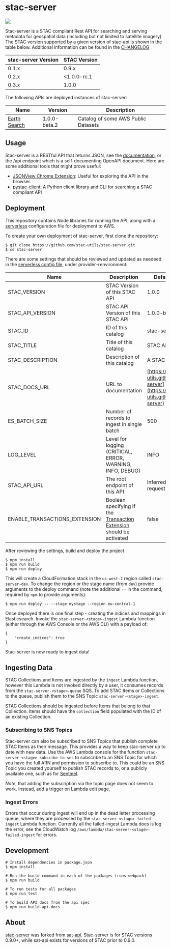 # stac-server

![](https://github.com/stac-utils/stac-server/workflows/Push%20Event/badge.svg)

Stac-server is a STAC compliant Rest API for searching and serving metadata for geospatial data (including but not limited to satellite imagery). The STAC version supported by a given version of stac-api is shown in the table below. Additional information can be found in the [CHANGELOG](CHANGELOG.md)

| stac-server Version | STAC Version |
| ------------------- | ------------ |
| 0.1.x               | 0.9.x        |
| 0.2.x               | <1.0.0-rc.1  |
| 0.3.x               | 1.0.0        |

The following APIs are deployed instances of stac-server:

| Name                                                       | Version      | Description                         |
| ---------------------------------------------------------- | ------------ | ----------------------------------- |
| [Earth Search](https://earth-search.aws.element84.com/v0/) | 1.0.0-beta.2 | Catalog of some AWS Public Datasets |

## Usage

Stac-server is a RESTful API that returns JSON, see the [documentation](http://stac-utils.github.io/stac-server), or the /api endpoint which is a self-documenting OpenAPI document. Here are some additional tools that might prove useful:

- [JSONView Chrome Extension](https://chrome.google.com/webstore/detail/jsonview/chklaanhfefbnpoihckbnefhakgolnmc?hl=en): Useful for exploring the API in the browser.
- [pystac-client](https://github.com/stac-utils/pystac-client): A Python client library and CLI for searching a STAC compliant API

## Deployment

This repository contains Node libraries for running the API, along with a [serverless](https://serverless.com/) configuration file for deployment to AWS.

To create your own deployment of stac-server, first clone the repository:

```
$ git clone https://github.com/stac-utils/stac-server.git
$ cd stac-server
```

There are some settings that should be reviewed and updated as needeed in the [serverless config file](serverless.yml), under provider->environment:

| Name                          | Description                                                                                                                                             | Default Value                                                                        |
| ----------------------------- | ------------------------------------------------------------------------------------------------------------------------------------------------------- | ------------------------------------------------------------------------------------ |
| STAC_VERSION                  | STAC Version of this STAC API                                                                                                                           | 1.0.0                                                                                |
| STAC_API_VERSION              | STAC API Version of this STAC API                                                                                                                       | 1.0.0-beta.1                                                                         |
| STAC_ID                       | ID of this catalog                                                                                                                                      | stac-server                                                                          |
| STAC_TITLE                    | Title of this catalog                                                                                                                                   | STAC API                                                                             |
| STAC_DESCRIPTION              | Description of this catalog                                                                                                                             | A STAC API                                                                           |
| STAC_DOCS_URL                 | URL to documentation                                                                                                                                    | [https://stac-utils.github.io/stac-server](https://stac-utils.github.io/stac-server) |
| ES_BATCH_SIZE                 | Number of records to ingest in single batch                                                                                                             | 500                                                                                  |
| LOG_LEVEL                     | Level for logging (CRITICAL, ERROR, WARNING, INFO, DEBUG)                                                                                               | INFO                                                                                 |
| STAC_API_URL                  | The root endpoint of this API                                                                                                                           | Inferred from request                                                                |
| ENABLE_TRANSACTIONS_EXTENSION | Boolean specifying if the [Transaction Extension](https://github.com/radiantearth/stac-api-spec/tree/master/extensions/transaction) should be activated | false                                                                                |

After reviewing the settings, build and deploy the project.

```
$ npm install
$ npm run build
$ npm run deploy
```

This will create a CloudFormation stack in the `us-west-2` region called `stac-server-dev`. To change the region or the stage name (from `dev`) provide arguments to the deploy command (note the additional `--` in the command, required by `npm` to provide arguments):

```
$ npm run deploy -- --stage mystage --region eu-central-1
```

Once deployed there is one final step - creating the indices and mappings in Elasticsearch. Invoke the `stac-server-<stage>-ingest` Lambda function (either through the AWS Console or the AWS CLI) with a payload of:

```
{
    "create_indices": true
}
```

Stac-server is now ready to ingest data!

## Ingesting Data

STAC Collections and Items are ingested by the `ingest` Lambda function, however this Lambda is not invoked directly by a user, it consumes records from the `stac-server-<stage>-queue` SQS. To add STAC Items or Collections to the queue, publish them to the SNS Topic `stac-server-<stage>-ingest`.

STAC Collections should be ingested before Items that belong to that Collection. Items should have the `collection` field populated with the ID of an existing Collection.

### Subscribing to SNS Topics

Stac-server can also be subscribed to SNS Topics that publish complete STAC Items as their message. This provides a way to keep stac-server up to date with new data. Use the AWS Lambda console for the function `stac-server-<stage>-subscibe-to-sns` to subscribe to an SNS Topic for which you have the full ARN and permission to subscribe to. This could be an SNS Topic you created yourself to publish STAC records to, or a publicly available one, such as for [Sentinel](https://github.com/sat-utils/sat-stac-sentinel).

_Note_, that adding the subscription via the topic page does not seem to work. Instead, add a trigger on Lambda edit page.

### Ingest Errors

Errors that occur during ingest will end up in the dead letter processing queue, where they are processed by the `stac-server-<stage>-failed-ingest` Lambda function. Currently all the failed-ingest Lambda does is log the error, see the CloudWatch log `/aws/lambda/stac-server-<stage>-failed-ingest` for errors.

## Development

```
# Install dependencies in package.json
$ npm install

# Run the build command in each of the packages (runs webpack)
$ npm run build

# To run tests for all packages
$ npm run test

# To build API docs from the api spec
$ npm run build-api-docs
```

## About

[stac-server](https://github.com/stac-utils/stac-server) was forked from [sat-api](https://github.com/sat-utils/sat-api). Stac-server is for STAC versions 0.9.0+, while sat-api exists for versions of STAC prior to 0.9.0.
